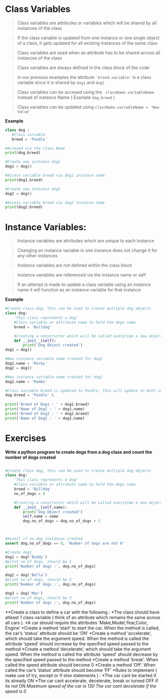 # Class Variables

> Class variables are attributes or variables which will be shared by all instances of the class

> If the class variable is updated from one instance or one single object of a class, it gets updated for all existing instances of the same class

> Class variables are used when an attribute has to be shared across all instances of the class

> Class variables are always defined in the class block of the code

> In our previous examples the  attribute ```'breed.variable'``` is a class variable since it is shared by ```dog1``` and ```dog2```

> Class variables can be accesed using the ``` className.variableName``` instead of instance Name ( Example ```dog.breed``` )

> Class variables can be updated using ```className.variableName = 'New Value'```



**Example**

```python
class dog :
   #Class variable
   breed = 'Poodle'

#Accesed via the class Name
print(dog.breed)

#Create new instance dog1
dog1 = dog()

#Access variable breed via dog1 instance name
print(dog1.breed)

#Create new instance dog2
dog2 = dog()

#Access variable breed via dog2 instance name
print(dog2.breed)

```



# Instance Variables:

> Instance variables are attributes which are unique to each instance

> Changing an instance variable in one instance does not change it for any other instances

> Instance variables are not defined within the class block

>Instance variables are referenced via the instance name or self

>If an attempt is made to update a class variable using an instance name it will function as an instance variable for that instance

**Example**

```python
#Create class dog, this can be used to create multiple dog objects
class dog:
    'This class represents a dog'
    #Class variable or attribute name to hold the dogs name
    breed = 'Bulldog'

    #Creating a constructor which will be called everytime a new object is created
    def __init__(self):
        print('Dog Object created')
dog1 = dog()

#New instance variable name created for dog1
dog1.name = 'Rocky'
dog2 = dog()

#New instance variable name created for dog2
dog2.name = 'Rambo'

#Class variable breed is updated to Poodle, this will update in both instances
dog.breed = 'Poodle' \
            ''
print('Breed of Dog1 : ' + dog1.breed)
print('Name of Dog1 : ' + dog1.name)
print('Breed of Dog2 : ' + dog2.breed)
print('Name of Dog2 : ' + dog2.name)

```


# Exercises

**Write a python program to create dogs from a dog class and count the number of dogs created**

```python

#Create class dog, this can be used to create multiple dog objects
class dog:
    'This class represents a dog'
    #Class variable or attribute name to hold the dogs name
    breed = 'Bulldog'
    no_of_dogs = 0

    #Creating a constructor which will be called everytime a new object is created
    def __init__(self,name):
        print('Dog Object created')
        self.name = name
        dog.no_of_dogs = dog.no_of_dogs + 1



#Assert if no dog instances created
assert dog.no_of_dogs == 0, 'Number of dogs are not 0'

#Create dog1
dog1 = dog('Buddy')
#print no of dogs, should be 1
print('Number of dogs :', dog.no_of_dogs)

dog2 = dog('Bella')
#print no of dogs, should be 2
print('Number of dogs :', dog.no_of_dogs)

dog3 = dog('Max')
#print no of dogs, should be 3
print('Number of dogs :', dog.no_of_dogs)


```

**Create a class to define a car with the following :
 *The class should have atleast 1 class variable ( think of an attribute which remains the same across all cars ).
 *A car should require the attributes ‘Make,Model,Year,Color, Engine’
 *Create a method ‘start’ to start the car. When the method is called, the car’s ‘status’ attribute should be ‘ON’
 *Create a method ‘accelerate’, which should take the argument speed. When the method is called the attribute ‘speed’ should increase by the specified speed passed to the method
 *Create a method ‘decelerate’, which should take the argument speed. When the method is called the attribute ‘speed’ should decrease by the specified speed passed to the method
 *Create a method ‘break’. When called the speed attribute should become 0
 *Create a method ‘Off’. When called the car’s ‘status’ attribute should become ‘FF’
 *Rules to implement ( make use of try, except or if else statements ) :
 *The car cant be started if its already ON
 *The car cant accelerate, decelerate, break or turned OFF if its not ON
 *Maximum speed of the car is 130
 *The car cant decelerate if the speed is 0**
